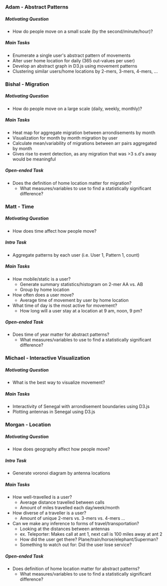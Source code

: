 ### Adam - Abstract Patterns   
##### Motivating Question     
* How do people move on a small scale (by the second/minute/hour)?    

##### Main Tasks   
* Enumerate a single user's abstract pattern of movements
* Alter user home location for daily (365 out-values per user)
* Develop an abstract graph in D3.js using movement patterns
* Clustering similar users/home locations by 2-mers, 3-mers, 4-mers, ...

### Bishal - Migration  
##### Motivating Question  
* How do people move on a large scale (daily, weekly, monthly)?

##### Main Tasks
* Heat map for aggregate migration between arrondisements by month
* Visualization for month by month migration by user
* Calculate mean/variability of migrations between arr pairs aggregated by month
* Gives rise to event detection, as any migration that was >3 s.d's away would be meaningful

##### Open-ended Task
* Does the definition of home location matter for migration?
  * What measures/variables to use to find a
	statistically significant difference?

### Matt - Time
##### Motivating Question  
* How does time affect how people move?

##### Intro Task
* Aggregate patterns by each user (i.e. User 1, Pattern 1, count)   

##### Main Tasks  
* How mobile/static is a user? 
  * Generate summary statistics/histogram on 2-mer AA vs. AB
  * Group by home location  
* How often does a user move?  
  * Average time of movement by user by home location  
* What time of day is the most active for movement?
  * How long will a user stay at a location at 9 am, noon, 9 pm?

##### Open-ended Task
* Does time of year matter for abstract patterns?
  * What measures/variables to use to find a
	statistically significant difference?

### Michael - Interactive Visualization     
##### Motivating Question   
* What is the best way to visualize movement?   

##### Main Tasks   
* Interactivity of Senegal with arrondisement boundaries using D3.js   
* Plotting antennas in Senegal using D3.js

### Morgan - Location
##### Motivating Question  
* How does geography affect how people move?

##### Intro Task   
* Generate voronoi diagram by antenna locations  

##### Main Tasks   
* How well-travelled is a user?
  * Average distance travelled between calls
  * Amount of miles travelled each day/week/month
* How diverse of a traveller is a user?  
  * Amount of unique 2-mers vs. 3-mers vs. 4-mers ...
* Can we make any inference to forms of travel/transportation?
  * Looking at the distances between antennas 
  * ex. Teleporter: Makes call at ant 1, next call is 100 miles away at ant 2 
  * How did the user get there? Plane/train/horse/elephant/Superman?   
  * Something to watch out for: Did the user lose service?   

##### Open-ended Task   
* Does definition of home location matter for abstract patterns?  
  * What measures/variables to use to find a
	statistically significant difference?  

